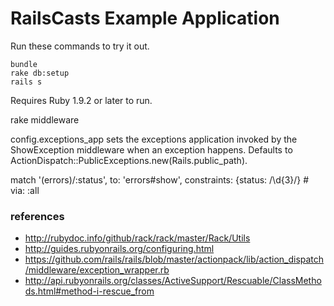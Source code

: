 # RailsCasts Example Application

Run these commands to try it out.

```
bundle
rake db:setup
rails s
```

Requires Ruby 1.9.2 or later to run.



rake middleware

config.exceptions_app sets the exceptions application invoked by the ShowException middleware when an exception happens. Defaults to ActionDispatch::PublicExceptions.new(Rails.public_path).

  match '(errors)/:status', to: 'errors#show', constraints: {status: /\d{3}/} # via: :all

### references
* http://rubydoc.info/github/rack/rack/master/Rack/Utils
* http://guides.rubyonrails.org/configuring.html
* https://github.com/rails/rails/blob/master/actionpack/lib/action_dispatch/middleware/exception_wrapper.rb
* http://api.rubyonrails.org/classes/ActiveSupport/Rescuable/ClassMethods.html#method-i-rescue_from


